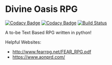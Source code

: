 # Divine Oasis RPG

[![Codacy Badge](https://api.codacy.com/project/badge/Grade/1937ed23a9f24375a2223fd886b133d4)](https://www.codacy.com/app/wneild5/Divine-Oasis-RPG?utm_source=github.com&utm_medium=referral&utm_content=wsngamerz/Divine-Oasis-RPG&utm_campaign=Badge_Grade)
[![Codacy Badge](https://api.codacy.com/project/badge/Coverage/1937ed23a9f24375a2223fd886b133d4)](https://www.codacy.com/app/wneild5/Divine-Oasis-RPG?utm_source=github.com&utm_medium=referral&utm_content=wsngamerz/Divine-Oasis-RPG&utm_campaign=Badge_Coverage)
[![Build Status](https://travis-ci.org/wsngamerz/Divine-Oasis-RPG.svg?branch=master)](https://travis-ci.org/wsngamerz/Divine-Oasis-RPG)

A to-be Text Based RPG written in python!

Helpful Websites:

-   <http://www.fearrpg.net/FEAR_RPG.pdf>
-   <https://www.aonprd.com/>
